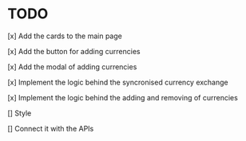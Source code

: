# TODO
[x] Add the cards to the main page

[x] Add the button for adding currencies

[x] Add the modal of adding currencies

[x] Implement the logic behind the syncronised currency exchange

[x] Implement the logic behind the adding and removing of currencies

[] Style

[] Connect it with the APIs
